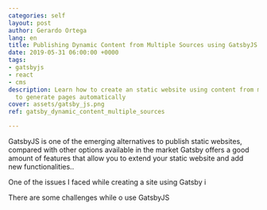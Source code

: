 ```yaml
---
categories: self
layout: post
author: Gerardo Ortega
lang: en
title: Publishing Dynamic Content from Multiple Sources using GatsbyJS
date: 2019-05-31 06:00:00 +0000
tags:
- gatsbyjs
- react
- cms
description: Learn how to create an static website using content from multiple sources
  to generate pages automatically
cover: assets/gatsby_js.png
ref: gatsby_dynamic_content_multiple_sources

---
```

GatsbyJS is one of the emerging alternatives to publish static websites, compared with other options available in the market Gatsby offers a good amount of features that allow you to extend your static website and add new functionalities..

One of the issues I faced while creating a site using Gatsby i

There are some challenges while o use GatsbyJS











